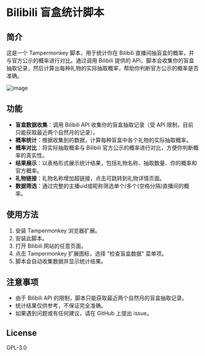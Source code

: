 # Bilibili 盲盒统计脚本

## 简介

这是一个 Tampermonkey 脚本，用于统计你在 Bilibili 直播间抽盲盒的概率，并与官方公示的概率进行对比。通过调用 Bilibili 提供的 API，脚本会收集你的盲盒抽取记录，然后计算出每种礼物的实际抽取概率，帮助你判断官方公示的概率是否准确。

![image](https://github.com/user-attachments/assets/c7020a4f-1d3c-4614-ab29-41c17e8f813d)

## 功能

-   **盲盒数据收集**：调用 Bilibili API 收集你的盲盒抽取记录（受 API 限制，目前只能获取最近两个自然月的记录）。
-   **概率统计**：根据收集到的数据，计算每种盲盒中各个礼物的实际抽取概率。
-   **概率对比**：将实际抽取概率与 Bilibili 官方公示的概率进行对比，方便你判断概率的真实性。
-   **结果展示**：以表格形式展示统计结果，包括礼物名称、抽取数量、你的概率和官方概率。
-   **礼物链接**：礼物名称增加超链接，点击可跳转到礼物详情页面。
-   **数据筛选**：通过完整的主播uid或昵称筛选单个/多个(空格分隔)直播间的概率。

## 使用方法

1.  安装 Tampermonkey 浏览器扩展。
2.  安装此脚本。
3.  打开 Bilibili 网站的任意页面。
4.  点击 Tampermonkey 扩展图标，选择 "检查盲盒数据" 菜单项。
5.  脚本会自动收集数据并显示统计结果。

## 注意事项

-   由于 Bilibili API 的限制，脚本只能获取最近两个自然月的盲盒抽取记录。
-   统计结果仅供参考，不保证完全准确。
-   如果遇到问题或有任何建议，请在 GitHub 上提出 issue。

## License

GPL-3.0
